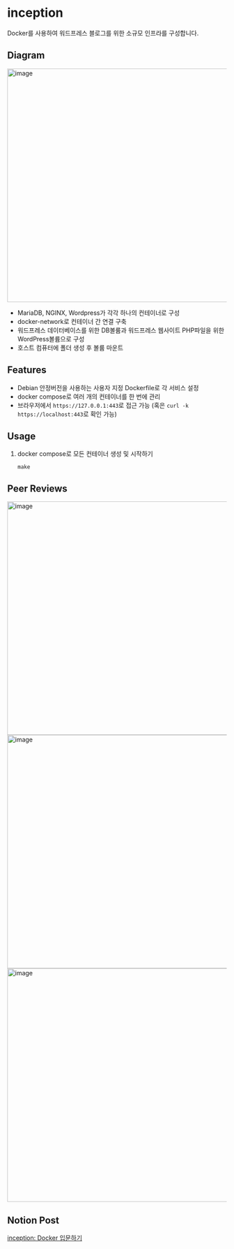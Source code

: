 # inception
Docker를 사용하여 워드프레스 블로그를 위한 소규모 인프라를 구성합니다.

## Diagram
<img width="535" alt="image" src="https://github.com/yeseulgangahan/inception/assets/88709878/6093e81f-a7fb-4b4f-b1ce-1aa30b9c0f71">

- MariaDB, NGINX, Wordpress가 각각 하나의 컨테이너로 구성
- docker-network로 컨테이너 간 연결 구축
- 워드프레스 데이터베이스를 위한 DB볼륨과 워드프레스 웹사이트 PHP파일을 위한 WordPress볼륨으로 구성
- 호스트 컴퓨터에 폴더 생성 후 볼륨 마운트

## Features
- Debian 안정버전을 사용하는 사용자 지정 Dockerfile로 각 서비스 설정
- docker compose로 여러 개의 컨테이너를 한 번에 관리
- 브라우저에서 `https://127.0.0.1:443`로 접근 가능 (혹은 `curl -k https://localhost:443`로 확인 가능)

## Usage
1. docker compose로 모든 컨테이너 생성 및 시작하기
   ```
   make
   ```

## Peer Reviews
<img width="535" alt="image" src="https://github.com/yeseulgangahan/inception/assets/88709878/503a1d39-fa51-4057-bcc0-baf978f163c2">
<img width="535" alt="image" src="https://github.com/yeseulgangahan/inception/assets/88709878/04531b61-7e89-44aa-9594-fcbe1d8d5c4c">
<img width="535" alt="image" src="https://github.com/yeseulgangahan/inception/assets/88709878/4caacbf6-411c-42e2-a366-13acf6fbd64d">

## Notion Post
[inception: Docker 입문하기](https://probable-perch-892.notion.site/inception-Docker-d3c73daae0754bcb8e93cd57999e5c75?pvs=4)
